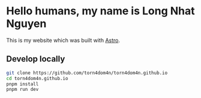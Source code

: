 # Hello humans, my name is Long Nhat Nguyen

This is my website which was built with [Astro](https://astro.build).

## Develop locally

```bash
git clone https://github.com/torn4dom4n/torn4dom4n.github.io
cd torn4dom4n.github.io
pnpm install
pnpm run dev
```

